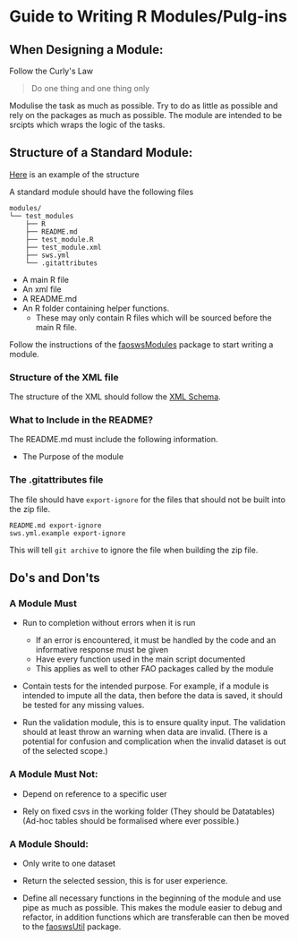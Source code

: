 # Guide to Writing R Modules/Pulg-ins

## When Designing a Module:

Follow the Curly's Law

>  Do one thing and one thing only

Modulise the task as much as possible.  Try to do as little as
possible and rely on the packages as much as possible. The module are
intended to be srcipts which wraps the logic of the tasks.


## Structure of a Standard Module:

[Here](https://github.com/SWS-Methodology/Standards/tree/master/modules/hello_world) is an example of the structure

A standard module should have the following files
```
modules/
└── test_modules
    ├── R
    ├── README.md
    ├── test_module.R
    ├── test_module.xml
    ├── sws.yml
    └── .gitattributes
```

* A main R file
* An xml file
* A README.md
* An R folder containing helper functions.
  * These may only contain R files which will be sourced before the main R file.

Follow the instructions of the
[faoswsModules](https://github.com/SWS-Methodology/faoswsModules) package to
start writing a module.


### Structure of the XML file

The structure of the XML should follow the [XML
Schema](https://workspace.fao.org/tc/sws/userspace/Shared%20Documents/R%20Development/rScript.xsd).

### What to Include in the README? 

The README.md must include the following information.

* The Purpose of the module

### The .gitattributes file

The file should have `export-ignore` for the files that should not be built into
the zip file.

```
README.md export-ignore
sws.yml.example export-ignore
```

This will tell `git archive` to ignore the file when building the zip file.


## Do's and Don'ts

### A Module Must

* Run to completion without errors when it is run
  * If an error is encountered, it must be handled by the code and an informative response must be given
  * Have every function used in the main script documented
  * This applies as well to other FAO packages called by the module

* Contain tests for the intended purpose. For example, if a module is
  intended to impute all the data, then before the data is saved, it
  should be tested for any missing values.

* Run the validation module, this is to ensure quality input. The
  validation should at least throw an warning when data are
  invalid. (There is a potential for confusion and complication when
  the invalid dataset is out of the selected scope.)
 

### A Module Must Not:

* Depend on reference to a specific user

* Rely on fixed csvs in the working folder (They should be Datatables)
  (Ad-hoc tables should be formalised where ever possible.)
 

### A Module Should:


* Only write to one dataset
* Return the selected session, this is for user experience.

* Define all necessary functions in the beginning of the module and
  use pipe as much as possible. This makes the module easier to debug
  and refactor, in addition functions which are transferable can then
  be moved to the
  [faoswsUtil](https://github.com/SWS-Methodology/faoswsUtil) package.
 

